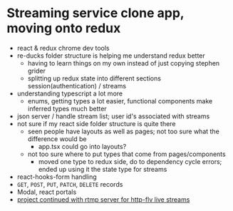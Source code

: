 # Streaming service clone app, moving onto redux

- react & redux chrome dev tools
- re-ducks folder structure is helping me understand redux better
  - having to learn things on my own instead of just copying stephen grider
  - splitting up redux state into different sections session(authentication) / streams
- understanding typescript a lot more
  - enums, getting types a lot easier, functional components make inferred types much better
- json server / handle stream list; user id's associated with streams
- not sure if my react side folder structure is quite there
  - seen people have layouts as well as pages; not too sure what the difference would be
    - app.tsx could go into layouts?
  - not too sure where to put types that come from pages/components
    - moved one type to redux side, do to dependency cycle errors; ended up using it the state type for streams
- react-hooks-form handling
- `GET`, `POST`, `PUT`, `PATCH`, `DELETE` records
- Modal, react portals
- [project continued with rtmp server for http-flv live streams](https://github.com/Squibs/modern-react-redux/tree/rtmp/9.%20streams)
